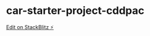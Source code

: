 # car-starter-project-cddpac

[Edit on StackBlitz ⚡️](https://stackblitz.com/edit/car-starter-project-cddpac)